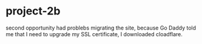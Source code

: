 # project-2b
second opportunity 
had problebs migrating the site, because Go Daddy told me that I need to upgrade my SSL certificate, I downloaded cloadflare.


